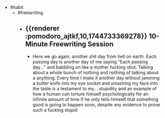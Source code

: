 - #habit
	- #freewriting
		- ## {{renderer :pomodoro_ajtkf,10,1744733369278}} 10-Minute Freewriting Session
			- Here we go again, another shit day from hell on earth. Each passing day is another day of me saying "Each passing day..." and babbling on like a mother fucking idiot. Talking about a whole bunch of nothing and nothing of talking about a anything. Every time I make it another day without jamming a butter knife into my eye socket and smashing my face into the table is a testament to my... stupidity and an example of how a human can torture himself psychologically for an infinite amount of time if he only tells himself that something good is going to happen soon, despite any evidence to prove such a fucking stupid